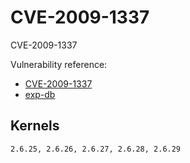 # CVE-2009-1337

CVE-2009-1337

Vulnerability reference:
 * [CVE-2009-1337](http://www.cve.mitre.org/cgi-bin/cvename.cgi?name=2009-1337)  
 * [exp-db](https://www.exploit-db.com/exploits/8369/)  

## Kernels
```
2.6.25, 2.6.26, 2.6.27, 2.6.28, 2.6.29
```   



